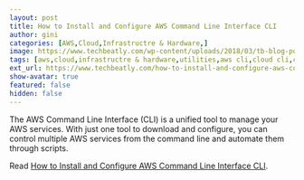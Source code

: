 ```yaml
---
layout: post
title: How to Install and Configure AWS Command Line Interface CLI
author: gini
categories: [AWS,Cloud,Infrastructre & Hardware,]
image: https://www.techbeatly.com/wp-content/uploads/2018/03/tb-blog-posters-aws-cli-1024x683.png
tags: [aws,cloud,infrastructre & hardware,utilities,aws cli,cloud cli,command line interface,]
ext_url: https://www.techbeatly.com/how-to-install-and-configure-aws-command-line-interface-cli/
show-avatar: true
featured: false
hidden: false
---
```


The AWS Command Line Interface (CLI) is a unified tool to manage your AWS services. With just one tool to download and configure, you can control multiple AWS services from the command line and automate them through scripts.

Read [How to Install and Configure AWS Command Line Interface CLI](https://www.techbeatly.com/how-to-install-and-configure-aws-command-line-interface-cli/).